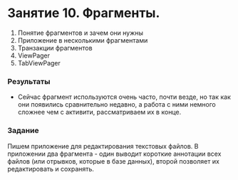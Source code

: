 ﻿# Занятие 10. Фрагменты.

1. Понятие фрагментов и зачем они нужны
2. Приложение в несколькими фрагментами 
3. Транзакции фрагментов 
4. ViewPager
5. TabViewPager


### Результаты
* Сейчас фрагмент используются очень часто, почти везде, но так как они появились сравнительно недавно, а работа с ними немного сложнее чем с активити, рассматриваем их в конце. 


### Задание 
Пишем приложение для редактирования текстовых файлов. В приложении два фрагмента - один выводит короткие аннотации всех файлов (или отрывков, которые в базе данных), второй позволяет их редактировать и сохранять.






